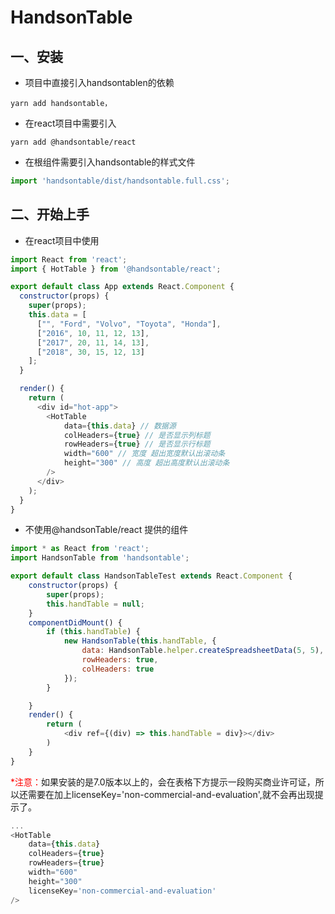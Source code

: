 # HandsonTable

## 一、安装

* 项目中直接引入handsontablen的依赖

``` shell
yarn add handsontable，
```

* 在react项目中需要引入

``` shell
yarn add @handsontable/react
```

* 在根组件需要引入handsontable的样式文件

```javascript
import 'handsontable/dist/handsontable.full.css';
```

## 二、开始上手 

* 在react项目中使用

```javascript
import React from 'react';
import { HotTable } from '@handsontable/react';

export default class App extends React.Component {
  constructor(props) {
    super(props);
    this.data = [
      ["", "Ford", "Volvo", "Toyota", "Honda"],
      ["2016", 10, 11, 12, 13],
      ["2017", 20, 11, 14, 13],
      ["2018", 30, 15, 12, 13]
    ];
  }

  render() {
    return (
      <div id="hot-app">
        <HotTable
            data={this.data} // 数据源
            colHeaders={true} // 是否显示列标题
            rowHeaders={true} // 是否显示行标题
            width="600" // 宽度 超出宽度默认出滚动条
            height="300" // 高度 超出高度默认出滚动条
        />
      </div>
    );
  }
}

```

* 不使用@handsonTable/react 提供的组件

``` javascript
import * as React from 'react';
import HandsonTable from 'handsontable';

export default class HandsonTableTest extends React.Component {
    constructor(props) {
        super(props);
        this.handTable = null;
    }
    componentDidMount() {
        if (this.handTable) {
            new HandsonTable(this.handTable, {
                data: HandsonTable.helper.createSpreadsheetData(5, 5),
                rowHeaders: true,
                colHeaders: true
            });
        }

    }
    render() {
        return (
            <div ref={(div) => this.handTable = div}></div>
        )
    }
}
```

<font color=red>*注意：</font>如果安装的是7.0版本以上的，会在表格下方提示一段购买商业许可证，所以还需要在加上licenseKey='non-commercial-and-evaluation',就不会再出现提示了。

```javascript
...
<HotTable
    data={this.data}
    colHeaders={true}
    rowHeaders={true}
    width="600"
    height="300"
    licenseKey='non-commercial-and-evaluation'
/>
```
